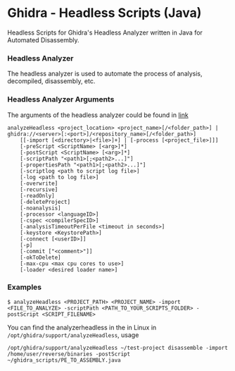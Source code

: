 # Ghidra - Headless Scripts (Java)

Headless Scripts for Ghidra's Headless Analyzer written in Java for Automated Disassembly.

### Headless Analyzer

The headless analyzer is used to automate the process of analysis, decompiled, disassembly, etc. 

### Headless Analyzer Arguments

The arguments of the headless analyzer could be found in <a href="https://static.grumpycoder.net/pixel/support/analyzeHeadlessREADME.html">link</a>

    analyzeHeadless <project_location> <project_name>[/<folder_path>] | ghidra://<server>[:<port>]/<repository_name>[/<folder_path>]
        [[-import [<directory>|<file>]+] | [-process [<project_file>]]]
        [-preScript <ScriptName> [<arg>]*]
        [-postScript <ScriptName> [<arg>]*]
        [-scriptPath "<path1>[;<path2>...]"]
        [-propertiesPath "<path1>[;<path2>...]"]
        [-scriptlog <path to script log file>]
        [-log <path to log file>]
        [-overwrite]
        [-recursive]
        [-readOnly]
        [-deleteProject]
        [-noanalysis]
        [-processor <languageID>]
        [-cspec <compilerSpecID>]
        [-analysisTimeoutPerFile <timeout in seconds>]
        [-keystore <KeystorePath>]
        [-connect [<userID>]]
        [-p]
        [-commit ["<comment>"]]
        [-okToDelete]
        [-max-cpu <max cpu cores to use>]
        [-loader <desired loader name>]

### Examples

```
$ analyzeHeadless <PROJECT_PATH> <PROJECT_NAME> -import <FILE_TO_ANALYZE> -scriptPath <PATH_TO_YOUR_SCRIPTS_FOLDER> -postScript <SCRIPT_FILENAME>
```

You can find the analyzerheadless in the in Linux in `/opt/ghidra/support/analyzeHeadless`, usage

```
/opt/ghidra/support/analyzeHeadless ~/test-project disassemble -import /home/user/reverse/binaries -postScript ~/ghidra_scripts/PE_TO_ASSEMBLY.java 
```
